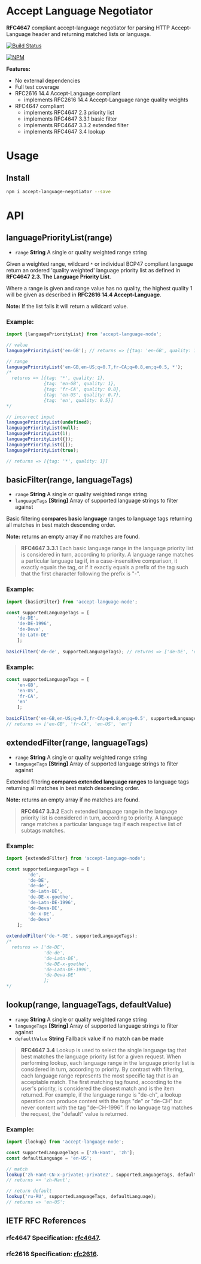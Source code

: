 # Accept Language Negotiator
**RFC4647** compliant accept-language negotiator for parsing HTTP 
Accept-Language header and returning matched lists or language.

[![Build Status](https://travis-ci.org/jayco/accept-language-negotiator.svg?branch=master)](https://travis-ci.org/jayco/accept-language-negotiator)

[![NPM](https://nodei.co/npm/accept-language-negotiator.png?downloads=true&stars=true)](https://nodei.co/npm/accept-language-negotiator/)

**Features:**
- No external dependencies 
- Full test coverage
- RFC2616 14.4 Accept-Language compliant
    - implements RFC2616 14.4 Accept-Language range quality weights
- RFC4647 compliant
    - implements RFC4647 2.3 priority list
    - implements RFC4647 3.3.1 basic filter
    - implements RFC4647 3.3.2 extended filter
    - implements RFC4647 3.4 lookup

# Usage

## Install
```sh
npm i accept-language-negotiator --save
```

# API

## languagePriorityList(range)

- `range` **String** A single or quality weighted range string

Given a weighted range, wildcard `*` or individual BCP47 compliant 
language return an ordered 'quality weighted' language priority list as 
defined in **RFC4647 2.3. The Language Priority List**.

Where a range is given and range value has no quality, the highest 
quality 1 will be given as described in **RFC2616 14.4 Accept-Language**.

**Note:** If the list fails it will return a wildcard value.

### Example:

```js
import {languagePriorityList} from 'accept-language-node';

// value
languagePriorityList('en-GB'); // returns => [{tag: 'en-GB', quality: 1}]

// range
languagePriorityList('en-GB,en-US;q=0.7,fr-CA;q=0.8,en;q=0.5, *');
/* 
  returns => [{tag: '*', quality: 1}, 
              {tag: 'en-GB', quality: 1}, 
              {tag: 'fr-CA', quality: 0.8},
              {tag: 'en-US', quality: 0.7},
              {tag: 'en', quality: 0.5}] 
*/

// incorrect input
languagePriorityList(undefined);
languagePriorityList(null);
languagePriorityList(1);
languagePriorityList({});
languagePriorityList([]);
languagePriorityList(true);

// returns => [{tag: '*', quality: 1}]
```

## basicFilter(range, languageTags)

- `range` **String** A single or quality weighted range string
- `languageTags` **[String]** Array of supported language strings to filter against 

Basic filtering **compares basic language** ranges to language tags 
returning all matches in best match descending order. 

**Note:** returns an empty array if no matches are found.
   
> **RFC4647 3.3.1** Each basic language range in 
the language priority list is considered in turn, according to priority.
A language range matches a particular language tag if, in a 
case-insensitive comparison, it exactly equals the tag, or if it 
exactly equals a prefix of the tag such that the first character 
following the prefix is "-".

### Example:

```js
import {basicFilter} from 'accept-language-node';

const supportedLanguageTags = [
    'de-DE', 
    'de-DE-1996', 
    'de-Deva', 
    'de-Latn-DE'
    ];
    
basicFilter('de-de', supportedLanguageTags); // returns => ['de-DE', 'de-DE-1996'];
```


### Example:
```js
const supportedLanguageTags = [
    'en-GB', 
    'en-US', 
    'fr-CA', 
    'en'
    ];
    
basicFilter('en-GB,en-US;q=0.7,fr-CA;q=0.8,en;q=0.5', supportedLanguageTags);
// returns => ['en-GB', 'fr-CA', 'en-US', 'en']

```

## extendedFilter(range, languageTags)

- `range` **String** A single or quality weighted range string
- `languageTags` **[String]** Array of supported language strings to filter against 

Extended filtering **compares extended language ranges** to language 
tags returning all matches in best match descending order.

**Note:** returns an empty array if no matches are found.

> **RFC4647 3.3.2** Each extended language range in the language priority list is
considered in turn, according to priority.  A language range matches
a particular language tag if each respective list of subtags matches.

### Example:

```js
import {extendedFilter} from 'accept-language-node';

const supportedLanguageTags = [
        'de',
        'de-DE',
        'de-de',
        'de-Latn-DE',
        'de-DE-x-goethe',
        'de-Latn-DE-1996',
        'de-Deva-DE',
        'de-x-DE',
        'de-Deva'
    ];
    
extendedFilter('de-*-DE', supportedLanguageTags);
/*
  returns => ['de-DE',
              'de-de',
              'de-Latn-DE',
              'de-DE-x-goethe',
              'de-Latn-DE-1996',
              'de-Deva-DE'
              ];
*/
```

## lookup(range, languageTags, defaultValue)

- `range` **String** A single or quality weighted range string
- `languageTags` **[String]** Array of supported language strings to filter against
- `defaultValue` **String** Fallback value if no match can be made

> **RFC4647 3.4** Lookup is used to select the 
single language tag that best matches the language priority list for a 
given request.  When performing lookup, each language range in the 
language priority list is considered in turn, according to priority.
By contrast with filtering, each language range represents the most 
specific tag that is an acceptable match. The first matching tag found, 
according to the user's priority, is considered the closest match and 
is the item returned. For example, if the language range is "de-ch", 
a lookup operation can produce content with the tags "de" or "de-CH" 
but never content with the tag "de-CH-1996".  If no language tag matches
the request, the "default" value is returned.

### Example:

```js
import {lookup} from 'accept-language-node';

const supportedLanguageTags = ['zh-Hant', 'zh'];
const defaultLanguage = 'en-US';    

// match
lookup('zh-Hant-CN-x-private1-private2', supportedLanguageTags, defaultLanguage);
// returns => 'zh-Hant';

// return default
lookup('ru-RU', supportedLanguageTags, defaultLanguage);
// returns => 'en-US';
```

## IETF RFC References
### rfc4647 Specification: [rfc4647](https://www.ietf.org/rfc/rfc4647.txt).
### rfc2616 Specification: [rfc2616](https://www.ietf.org/rfc/rfc2616.txt).
